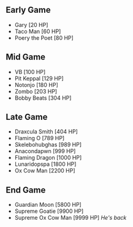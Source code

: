 ## Early Game
- Gary [20 HP]
- Taco Man [60 HP]
- Poery the Poet [80 HP]
## Mid Game
- VB [100 HP]
- Pit Keppal [129 HP]
- Notonjo [180 HP]
- Zombo [203 HP]
- Bobby Beats [304 HP]
## Late Game
- Draxcula Smith [404 HP]
- Flaming O [789 HP]
- Skelebohubghas [989 HP]
- Anacondapwn [999 HP]
- Flaming Dragon [1000 HP]
- Lunaridopspa [1800 HP]
- Ox Cow Man [2200 HP]
## End Game
- Guardian Moon [5800 HP]
- Supreme Goatie [9900 HP]
- Supreme Ox Cow Man [9999 HP] *He's back*
